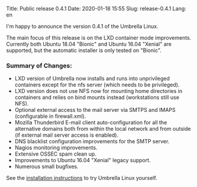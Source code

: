 Title: Public release 0.4.1
Date: 2020-01-18 15:55
Slug: release-0.4.1
Lang: en

I'm happy to announce the version 0.4.1 of the Umbrella Linux.

The main focus of this release is on the LXD container mode improvements.
Currently both Ubuntu 18.04 "Bionic" and  Ubuntu 16.04 "Xenial" are supported,
but the automatic installer is only tested on "Bionic".

### Summary of Changes:

* LXD version of Umbrella now installs and runs into unprivileged containers except for the nfs server (which needs to be privileged).
* LXD version does not use NFS now for mounting home directories in containers and relies on bind mounts instead (workstations still use NFS).
* Optional external access to the mail server via SMTPS and IMAPS (configurable in firewall.xml).
* Mozilla Thunderbird E-mail client auto-configuration for all the alternative domains both from within the local network and from outside (if external mail server access is enabled).
* DNS blacklist configuration improvements for the SMTP server.
* Nagios monitoring improvements.
* Extensive OSSEC spam clean up.
* Improvements to Ubuntu 16.04 "Xenial" legacy support.
* Numerous small bugfixes.

See the
[installation instructions](/umbrella-linux/installation/)
to try Umbrella Linux yourself.
